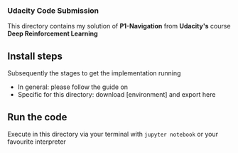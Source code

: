 ### Udacity Code Submission

This directory contains my solution of **P1-Navigation** from **Udacity's** course **Deep Reinforcement Learning**

## Install steps

Subsequently the stages to get the implementation running

- In general: please follow the guide on
- Specific for this directory: download [environment] and export here

## Run the code

Execute in this directory via your terminal with `jupyter notebook` or your favourite interpreter
